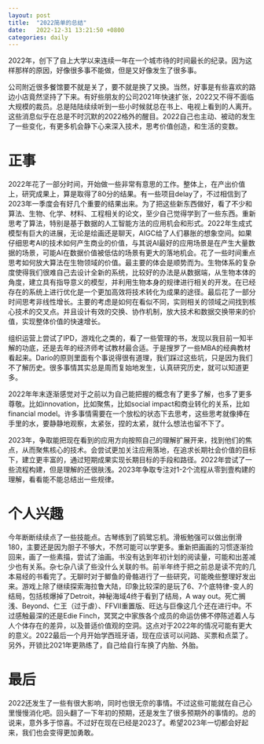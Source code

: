 ```yaml
---
layout: post
title:  "2022简单的总结"
date:   2022-12-31 13:21:50 +0800
categories: daily
---
```


2022年，创下了自上大学以来连续一年在一个城市待的时间最长的纪录。因为这样那样的原因，好像很多事不能做，但是又好像发生了很多事。

公司附近很多餐馆要不就是关了，要不就是换了又换。当然，好事是有些喜欢的路边小店竟然坚持了下来。有好些朋友的公司2021年快速扩张，2022又不得不面临大规模的裁员。总是陆陆续续听到一些小时候就总在书上、电视上看到的人离开。这些消息似乎在总是不时沉默的2022格外的醒目。2022自己也主动、被动的发生了一些变化，有更多机会静下心来深入技术，思考价值创造，和生活的变数。

# 正事
2022年花了一部分时间，开始做一些非常有意思的工作。整体上，在产出价值上，研究成果上，算是取得了80分的结果。有一些项目delay了，不过相信到了2023年一季度会有好几个重要的结果出来。为了把这些新东西做好，看了不少和算法、生物、化学、材料、工程相关的论文，至少自己觉得学到了一些东西。重新思考了算法，特别是基于数据的人工智能方法的应用机会和形式。2022年生成式模型有巨大的进展，无论是绘画还是聊天，AIGC给了人们暴胀的想象空间。如果仔细思考AI的技术如何产生商业的价值，与其说AI最好的应用场景是在产生大量数据的场景，可能AI在数据价值被低估的场景有更大的落地机会。花了一些时间重点思考如何放大算法在生物领域的价值。最主要的体会是顺势而为。生物体系的复杂度使得我们很难自己去设计全新的系统，比较好的办法是从数据端，从生物本体的角度，建立具有指导意义的模型，并利用生物本身的规律进行相关的开发。在已经存在的系统上进行优化是一个更加高效将技术转化为成果的途径。最后花了一部分时间思考非线性增长。主要的考虑是如何在看似不同，实则相关的领域之间找到核心技术的交叉点。并且设计有效的交换、协作机制，放大技术和数据交换带来的价值，实现整体价值的快速增长。  

组织运营上尝试了IPD，游戏化之类的，看了一些管理的书，发现以我目前一知半解的功底，还是去年的经济师考试教材最合适。于是搜罗了一些MBA的经典教材看起来。Dario的原则里面有个事说得很有道理，我们踩过这些坑，只是因为我们不了解历史。很多事情其实总是周而复始地发生，认真研究历史，就可以知道更多。

2022年年末逐渐感觉对于之前以为自己能把握的概念有了更多了解，也多了更多尊敬。比如innovation，比如聚焦，比如social impact和商业转化的关系，比如financial model。许多事情需要在一个放松的状态下去思考，这些思考就像捧在手里的水，要静静地观察，太紧张，捏的太紧，就什么想法也留不下了。

2023年，争取能把现在看到的应用方向按照自己的理解扩展开来，找到他们的焦点，从而聚焦核心的技术。会尝试更加关注应用落地，在追求长期社会价值的目标下，建立更丰富的，通过短期成果实现长期目标的手段和路径。2022年尝试了一些流程构建，但是理解的还很肤浅。2023年争取专注对1-2个流程从零到壹构建的理解，看看能不能总结出一些规律。

# 个人兴趣
今年断断续续点了一些技能点。古琴练到了鸥鹭忘机。滑板勉强可以做出倒滑180，主要还是因为胆子不够大，不然可能可以学更多。重新把画画的习惯逐渐捡回来，画了一些素描，尝试了油画。书没有达到年初计划的阅读量，可能和出差减少也有关系。杂七杂八读了些没什么关联的书。前半年终于把之前总是读不完的几本易经的书看完了。无聊时对于鲫鱼的骨骼进行了一些研究，可能晚些整理好发出来。游戏上除了继续探索海拉鲁大陆，印象比较深的是玩了6、7个底特律-变人的结局，包括核爆掉了Detroit，神秘海域4终于看到了结局，A way out。死亡搁浅、Beyond、仁王（过于虐）、FFVII重置版、旺达与巨像这几个还在进行中。不过感触最深的还是Edie Finch，冥冥之中家族各个成员的命运仿佛不停陈述着人与人个体存在的差异，以及普适价值观的空洞。这点对于2022年的情况可能有更大的意义。2022最后一个月开始学西班牙语，现在应该可以问路、买票和点菜了。另外，开锁比2021年更熟练了，自己给自行车换了内胎、外胎。

# 最后
2022还发生了一些有很大影响，同时也很无奈的事情。不过这些可能就在自己心里慢慢消化吧。回头翻了一下年初的预期，还是发生了很多预期外的事情的。总的说来，意外多于惊喜。不过好在现在已经是2023了。希望2023年一切都会好起来，我们也会变得更加勇敢。

